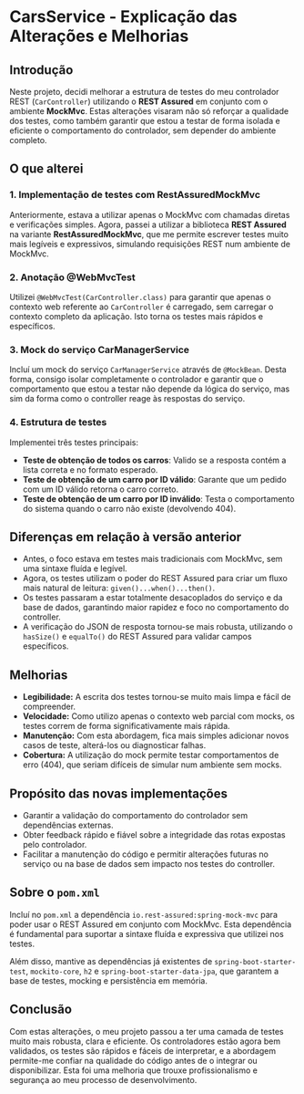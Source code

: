 # CarsService - Explicação das Alterações e Melhorias

## Introdução
Neste projeto, decidi melhorar a estrutura de testes do meu controlador REST (`CarController`) utilizando o **REST Assured** em conjunto com o ambiente **MockMvc**. Estas alterações visaram não só reforçar a qualidade dos testes, como também garantir que estou a testar de forma isolada e eficiente o comportamento do controlador, sem depender do ambiente completo.

## O que alterei

### 1. Implementação de testes com RestAssuredMockMvc
Anteriormente, estava a utilizar apenas o MockMvc com chamadas diretas e verificações simples.
Agora, passei a utilizar a biblioteca **REST Assured** na variante **RestAssuredMockMvc**, que me permite escrever testes muito mais legíveis e expressivos, simulando requisições REST num ambiente de MockMvc.

### 2. Anotação @WebMvcTest
Utilizei `@WebMvcTest(CarController.class)` para garantir que apenas o contexto web referente ao `CarController` é carregado, sem carregar o contexto completo da aplicação. Isto torna os testes mais rápidos e específicos.

### 3. Mock do serviço CarManagerService
Incluí um mock do serviço `CarManagerService` através de `@MockBean`. Desta forma, consigo isolar completamente o controlador e garantir que o comportamento que estou a testar não depende da lógica do serviço, mas sim da forma como o controller reage às respostas do serviço.

### 4. Estrutura de testes
Implementei três testes principais:
- **Teste de obtenção de todos os carros**: Valido se a resposta contém a lista correta e no formato esperado.
- **Teste de obtenção de um carro por ID válido**: Garante que um pedido com um ID válido retorna o carro correto.
- **Teste de obtenção de um carro por ID inválido**: Testa o comportamento do sistema quando o carro não existe (devolvendo 404).

## Diferenças em relação à versão anterior
- Antes, o foco estava em testes mais tradicionais com MockMvc, sem uma sintaxe fluída e legível.
- Agora, os testes utilizam o poder do REST Assured para criar um fluxo mais natural de leitura: `given()...when()...then()`.
- Os testes passaram a estar totalmente desacoplados do serviço e da base de dados, garantindo maior rapidez e foco no comportamento do controller.
- A verificação do JSON de resposta tornou-se mais robusta, utilizando o `hasSize()` e `equalTo()` do REST Assured para validar campos específicos.

## Melhorias
- **Legibilidade:** A escrita dos testes tornou-se muito mais limpa e fácil de compreender.
- **Velocidade:** Como utilizo apenas o contexto web parcial com mocks, os testes correm de forma significativamente mais rápida.
- **Manutenção:** Com esta abordagem, fica mais simples adicionar novos casos de teste, alterá-los ou diagnosticar falhas.
- **Cobertura:** A utilização do mock permite testar comportamentos de erro (404), que seriam difíceis de simular num ambiente sem mocks.

## Propósito das novas implementações
- Garantir a validação do comportamento do controlador sem dependências externas.
- Obter feedback rápido e fiável sobre a integridade das rotas expostas pelo controlador.
- Facilitar a manutenção do código e permitir alterações futuras no serviço ou na base de dados sem impacto nos testes do controller.

## Sobre o `pom.xml`
Incluí no `pom.xml` a dependência `io.rest-assured:spring-mock-mvc` para poder usar o REST Assured em conjunto com MockMvc. Esta dependência é fundamental para suportar a sintaxe fluída e expressiva que utilizei nos testes.

Além disso, mantive as dependências já existentes de `spring-boot-starter-test`, `mockito-core`, `h2` e `spring-boot-starter-data-jpa`, que garantem a base de testes, mocking e persistência em memória.

## Conclusão
Com estas alterações, o meu projeto passou a ter uma camada de testes muito mais robusta, clara e eficiente. Os controladores estão agora bem validados, os testes são rápidos e fáceis de interpretar, e a abordagem permite-me confiar na qualidade do código antes de o integrar ou disponibilizar. Esta foi uma melhoria que trouxe profissionalismo e segurança ao meu processo de desenvolvimento.

